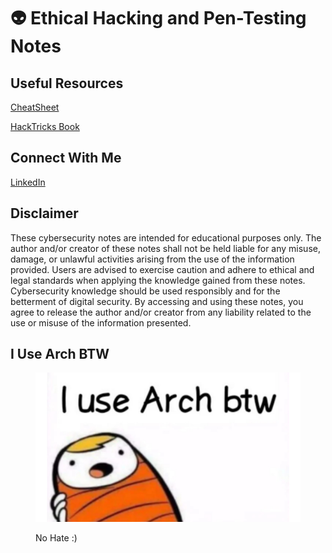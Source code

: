 
# 👽 Ethical Hacking and Pen-Testing Notes


## Useful Resources

[CheatSheet](https://cheatsheet.haax.fr/)

[HackTricks Book](https://book.hacktricks.xyz/)


## Connect With Me

[LinkedIn](https://www.linkedin.com/in/iamrohandas/)


## Disclaimer

These cybersecurity notes are intended for educational purposes only. The author and/or creator of these notes shall not be held liable for any misuse, damage, or unlawful activities arising from the use of the information provided. Users are advised to exercise caution and adhere to ethical and legal standards when applying the knowledge gained from these notes. Cybersecurity knowledge should be used responsibly and for the betterment of digital security. By accessing and using these notes, you agree to release the author and/or creator from any liability related to the use or misuse of the information presented.


## I Use Arch BTW

<figure><img src=".gitbook/assets/arch.jpg" alt=""><figcaption><p>No Hate :)</p></figcaption></figure>

